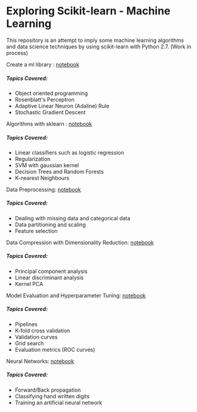 # Exploring Scikit-learn - Machine Learning

This repository is an attempt to imply some machine learning algorithms and data science techniques by using scikit-learn with Python 2.7. (Work in process)

Create a ml library : <A href='http://nbviewer.jupyter.org/github/sametmarasli/Project_Exploring_scikit-learn/blob/master/ml_library.ipynb'>notebook</A><BR>

##### Topics Covered:

- Object oriented programming
- Rosenblatt's Perceptron
- Adaptive Linear Neuron (Adaline) Rule
- Stochastic Gradient Descent

Algorithms with sklearn : <A href='http://nbviewer.jupyter.org/github/sametmarasli/Project_Exploring_scikit-learn/blob/master/ml_with_sklearn.ipynb'>notebook</A><BR>

##### Topics Covered:

- Linear classifiers such as logistic regression
- Regularization
- SVM with gaussian kernel
- Decision Trees and Random Forests
- K-nearest Neighbours

Data Preprocessing: <A href='http://nbviewer.jupyter.org/github/sametmarasli/Project_Exploring_scikit-learn/blob/master/ml_data_preprocessing.ipynb'>notebook</A><BR>

##### Topics Covered:

- Dealing with missing data and categorical data
- Data partitioning and scaling
- Feature selection

Data Compression with Dimensionality Reduction: <A href='http://nbviewer.jupyter.org/github/sametmarasli/Project_Exploring_scikit-learn/blob/master/ml_dimensionality_reduction.ipynb'>notebook</A><BR>

##### Topics Covered:

- Principal component analysis
- Linear discriminant analysis
- Kernel PCA

Model Evaluation and Hyperparameter Tuning: <A href='http://nbviewer.jupyter.org/github/sametmarasli/Project_Exploring_scikit-learn/blob/master/ml_model_evaluation_and_hyperparameter_tuning.ipynb'>notebook</A><BR>

##### Topics Covered:

- Pipelines 
- K-fold cross validation
- Validation curves
- Grid search
- Evaluation metrics (ROC curves)

Neural Networks: <A href='http://nbviewer.jupyter.org/github/sametmarasli/Project_Exploring_scikit-learn/blob/master/ml_NN.ipynb'>notebook</A><BR>

##### Topics Covered:

- Forward/Back propagation
- Classifying hand written digits
- Training an artificial neural network



